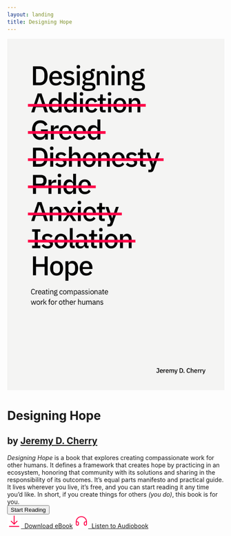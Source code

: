 ```yaml
---
layout: landing
title: Designing Hope
---
```


<div class="row">
  <div class="column left"><a href="/toc"><img src="images/book-cover.png" class="book-cover"></a></div>
  <div class="column right">
    <div class="landing">
        <h1>Designing Hope</h1>
        <h2>by <a href="https://jeremydcherry.com" class="author-link">Jeremy D. Cherry</a></h2>
        <em>Designing Hope</em> is a book that explores creating compassionate work for other humans. It defines a framework that creates hope by practicing in an ecosystem, honoring that community with its solutions and sharing in the responsibility of its outcomes. It’s equal parts manifesto and practical guide. It lives wherever you live, it’s free, and you can start reading it any time you’d like.  In short, if you create things for others <em>(you do)</em>, this book is for you.<br/>
        <a href="/toc"><button>Start Reading</button></a><br/>
        <a href="/download" class="resource-link download-left"><img src="/images/download.svg" class="resource-icon">&nbsp;&nbsp;Download eBook</a>
        <a href="/listen" class="resource-link"><img src="/images/headphones.svg" class="resource-icon">&nbsp;&nbsp;Listen to Audiobook</a><br/>
    </div>
  </div>
</div>
